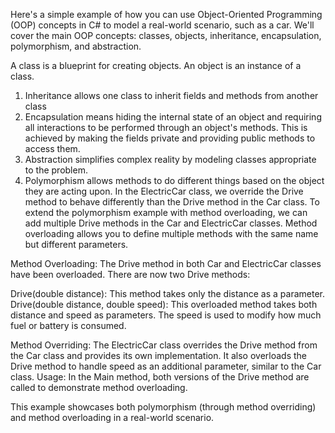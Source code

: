 Here's a simple example of how you can use Object-Oriented Programming (OOP) concepts in C# to model a real-world scenario, such as a car. We'll cover the main OOP concepts: classes, objects, inheritance, encapsulation, polymorphism, and abstraction.

A class is a blueprint for creating objects. An object is an instance of a class.

1. Inheritance allows one class to inherit fields and methods from another class
2. Encapsulation means hiding the internal state of an object and requiring all interactions to be performed through an object's methods. This is achieved by making the fields private and providing public methods to access them.
3. Abstraction simplifies complex reality by modeling classes appropriate to the problem.
4. Polymorphism allows methods to do different things based on the object they are acting upon. In the ElectricCar class, we override the Drive method to behave differently than the Drive method in the Car class.
To extend the polymorphism example with method overloading, we can add multiple Drive methods in the Car and ElectricCar classes. Method overloading allows you to define multiple methods with the same name but different parameters.

Method Overloading: The Drive method in both Car and ElectricCar classes have been overloaded. There are now two Drive methods:

Drive(double distance): This method takes only the distance as a parameter.
Drive(double distance, double speed): This overloaded method takes both distance and speed as parameters. The speed is used to modify how much fuel or battery is consumed.

Method Overriding: The ElectricCar class overrides the Drive method from the Car class and provides its own implementation. It also overloads the Drive method to handle speed as an additional parameter, similar to the Car class.
Usage: In the Main method, both versions of the Drive method are called to demonstrate method overloading.

This example showcases both polymorphism (through method overriding) and method overloading in a real-world scenario.
